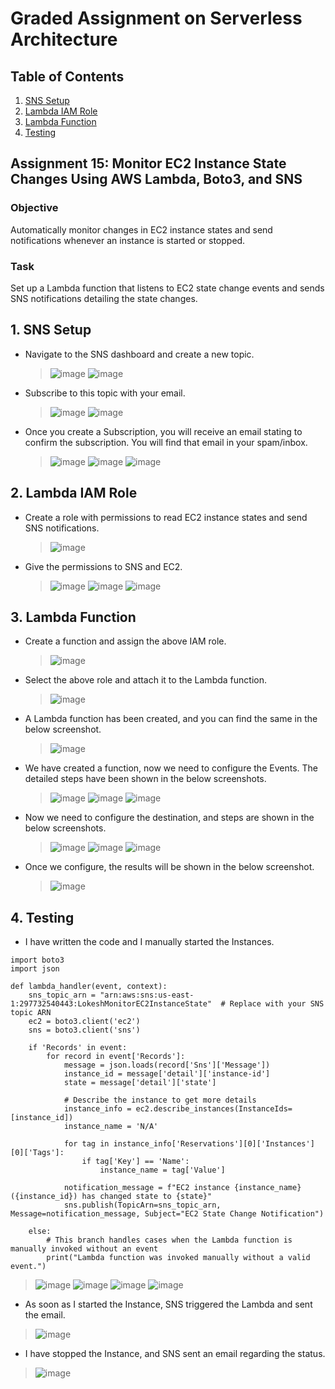 # Graded Assignment on Serverless Architecture

## Table of Contents
1. [SNS Setup](#1-sns-setup)
2. [Lambda IAM Role](#2-lambda-iam-role)
3. [Lambda Function](#3-lambda-function)
4. [Testing](#4-testing)

## Assignment 15: Monitor EC2 Instance State Changes Using AWS Lambda, Boto3, and SNS
### Objective
Automatically monitor changes in EC2 instance states and send notifications whenever an instance is started or stopped.

### Task
Set up a Lambda function that listens to EC2 state change events and sends SNS notifications detailing the state changes.

## 1. SNS Setup
- Navigate to the SNS dashboard and create a new topic.
  > ![image](https://github.com/sayanalokesh/Serverless-Architecture/assets/105637305/471dcc86-ace2-475f-9670-4a4927fce327)
  > ![image](https://github.com/sayanalokesh/Serverless-Architecture/assets/105637305/62f5015e-0207-4490-9fc0-14526bf90bcb)

- Subscribe to this topic with your email.
  > ![image](https://github.com/sayanalokesh/Serverless-Architecture/assets/105637305/a0a28608-716f-4515-b1f1-e4cf0ce4dc53)
  > ![image](https://github.com/sayanalokesh/Serverless-Architecture/assets/105637305/14d2ec62-3882-44c8-9c07-d1833417dcfc)

- Once you create a Subscription, you will receive an email stating to confirm the subscription. You will find that email in your spam/inbox.
  > ![image](https://github.com/sayanalokesh/Serverless-Architecture/assets/105637305/8580bbf1-5f3b-440f-a1ac-738c5dc15f6d)
  > ![image](https://github.com/sayanalokesh/Serverless-Architecture/assets/105637305/5d7f877a-dcc3-4de9-932f-d23f658b9381)
  > ![image](https://github.com/sayanalokesh/Serverless-Architecture/assets/105637305/d9b9018d-4c55-4999-a8c9-d303ca6ed7c3)


## 2. Lambda IAM Role
- Create a role with permissions to read EC2 instance states and send SNS notifications.
  > ![image](https://github.com/sayanalokesh/Serverless-Architecture/assets/105637305/f654d482-bf0a-4b9e-b9db-e571a7bd4614)

- Give the permissions to SNS and EC2.
  > ![image](https://github.com/sayanalokesh/Serverless-Architecture/assets/105637305/5d22623a-d68a-4a39-8a8d-92a86de702ab)
  > ![image](https://github.com/sayanalokesh/Serverless-Architecture/assets/105637305/777fec8c-8f4c-4c03-bbee-d87befcf9d21)
  > ![image](https://github.com/sayanalokesh/Serverless-Architecture/assets/105637305/417b92eb-c6bf-4051-8809-47511f5c40ab)

## 3. Lambda Function
- Create a function and assign the above IAM role.
  > ![image](https://github.com/sayanalokesh/Serverless-Architecture/assets/105637305/f9528a3e-a86f-4038-bd74-4a8c5583699a)

- Select the above role and attach it to the Lambda function.
  > ![image](https://github.com/sayanalokesh/Serverless-Architecture/assets/105637305/0cc4968b-4d12-48b9-9374-781831ee6ed2)

- A Lambda function has been created, and you can find the same in the below screenshot.
  > ![image](https://github.com/sayanalokesh/Serverless-Architecture/assets/105637305/a7194113-0712-4e7a-b0f8-962914332d46)

- We have created a function, now we need to configure the Events. The detailed steps have been shown in the below screenshots.
  > ![image](https://github.com/sayanalokesh/Serverless-Architecture/assets/105637305/e7afeb46-4404-4227-a341-e744451f1a99)
  > ![image](https://github.com/sayanalokesh/Serverless-Architecture/assets/105637305/050f091e-0203-4deb-9ccf-f7cb66e17c0f)
  > ![image](https://github.com/sayanalokesh/Serverless-Architecture/assets/105637305/d1e92464-c8e2-47f6-8764-900354ed5fe7)

- Now we need to configure the destination, and steps are shown in the below screenshots.
  > ![image](https://github.com/sayanalokesh/Serverless-Architecture/assets/105637305/cc950507-9daf-4b1a-8a2d-9dddb41b3306)
  > ![image](https://github.com/sayanalokesh/Serverless-Architecture/assets/105637305/e6c86bb4-a2c2-41bf-a8bd-2221311ff9f5)
  > ![image](https://github.com/sayanalokesh/Serverless-Architecture/assets/105637305/d395b35a-f319-438c-a0a0-d19faf39bb57)

- Once we configure, the results will be shown in the below screenshot.
  > ![image](https://github.com/sayanalokesh/Serverless-Architecture/assets/105637305/dc16517a-a9e6-49da-887c-6fd0346d0ec8)

## 4. Testing
- I have written the code and I manually started the Instances.
```
import boto3
import json

def lambda_handler(event, context):
    sns_topic_arn = "arn:aws:sns:us-east-1:297732540443:LokeshMonitorEC2InstanceState"  # Replace with your SNS topic ARN
    ec2 = boto3.client('ec2')
    sns = boto3.client('sns')

    if 'Records' in event:
        for record in event['Records']:
            message = json.loads(record['Sns']['Message'])
            instance_id = message['detail']['instance-id']
            state = message['detail']['state']

            # Describe the instance to get more details
            instance_info = ec2.describe_instances(InstanceIds=[instance_id])
            instance_name = 'N/A'
            
            for tag in instance_info['Reservations'][0]['Instances'][0]['Tags']:
                if tag['Key'] == 'Name':
                    instance_name = tag['Value']

            notification_message = f"EC2 instance {instance_name} ({instance_id}) has changed state to {state}"
            sns.publish(TopicArn=sns_topic_arn, Message=notification_message, Subject="EC2 State Change Notification")

    else:
        # This branch handles cases when the Lambda function is manually invoked without an event
        print("Lambda function was invoked manually without a valid event.")

```
> ![image](https://github.com/sayanalokesh/Serverless-Architecture/assets/105637305/91641194-4dce-4455-84f4-149490079c85)
> ![image](https://github.com/sayanalokesh/Serverless-Architecture/assets/105637305/89c63258-69cb-4ecd-b60f-feb407428bab)
> ![image](https://github.com/sayanalokesh/Serverless-Architecture/assets/105637305/05f6837a-3fc8-4a4f-a0c9-35d18b9592ac)
> ![image](https://github.com/sayanalokesh/Serverless-Architecture/assets/105637305/2ef12f7c-76f5-4469-8268-020b73383ace)

- As soon as I started the Instance, SNS triggered the Lambda and sent the email.
> ![image](https://github.com/sayanalokesh/Serverless-Architecture/assets/105637305/ff472f28-fa09-4456-9dee-ea36a1b1aa95)

- I have stopped the Instance, and SNS sent an email regarding the status.
> ![image](https://github.com/sayanalokesh/Serverless-Architecture/assets/105637305/5359f7e5-3aab-4216-bb10-cca3ff7e3070)
